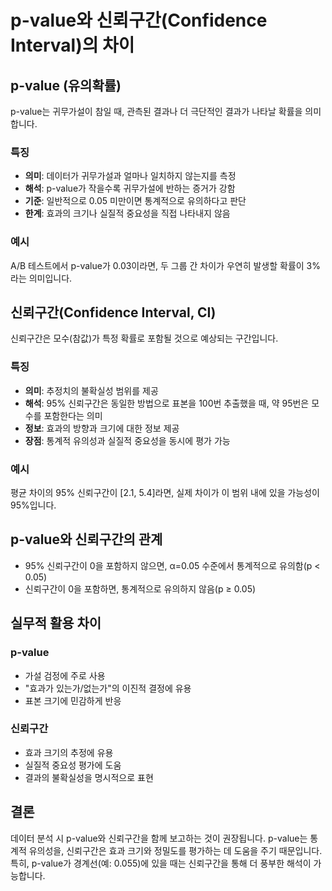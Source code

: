 # p-value와 신뢰구간(Confidence Interval)의 차이

## p-value (유의확률)

p-value는 귀무가설이 참일 때, 관측된 결과나 더 극단적인 결과가 나타날 확률을 의미합니다.

### 특징
- **의미**: 데이터가 귀무가설과 얼마나 일치하지 않는지를 측정
- **해석**: p-value가 작을수록 귀무가설에 반하는 증거가 강함
- **기준**: 일반적으로 0.05 미만이면 통계적으로 유의하다고 판단
- **한계**: 효과의 크기나 실질적 중요성을 직접 나타내지 않음

### 예시
A/B 테스트에서 p-value가 0.03이라면, 두 그룹 간 차이가 우연히 발생할 확률이 3%라는 의미입니다.


## 신뢰구간(Confidence Interval, CI)

신뢰구간은 모수(참값)가 특정 확률로 포함될 것으로 예상되는 구간입니다.

### 특징
- **의미**: 추정치의 불확실성 범위를 제공
- **해석**: 95% 신뢰구간은 동일한 방법으로 표본을 100번 추출했을 때, 약 95번은 모수를 포함한다는 의미
- **정보**: 효과의 방향과 크기에 대한 정보 제공
- **장점**: 통계적 유의성과 실질적 중요성을 동시에 평가 가능

### 예시
평균 차이의 95% 신뢰구간이 [2.1, 5.4]라면, 실제 차이가 이 범위 내에 있을 가능성이 95%입니다.

## p-value와 신뢰구간의 관계

- 95% 신뢰구간이 0을 포함하지 않으면, α=0.05 수준에서 통계적으로 유의함(p < 0.05)
- 신뢰구간이 0을 포함하면, 통계적으로 유의하지 않음(p ≥ 0.05)

## 실무적 활용 차이

### p-value
- 가설 검정에 주로 사용
- "효과가 있는가/없는가"의 이진적 결정에 유용
- 표본 크기에 민감하게 반응

### 신뢰구간
- 효과 크기의 추정에 유용
- 실질적 중요성 평가에 도움
- 결과의 불확실성을 명시적으로 표현

## 결론

데이터 분석 시 p-value와 신뢰구간을 함께 보고하는 것이 권장됩니다. 
p-value는 통계적 유의성을, 신뢰구간은 효과 크기와 정밀도를 평가하는 데 도움을 주기 때문입니다. 
특히, p-value가 경계선(예: 0.055)에 있을 때는 신뢰구간을 통해 더 풍부한 해석이 가능합니다.